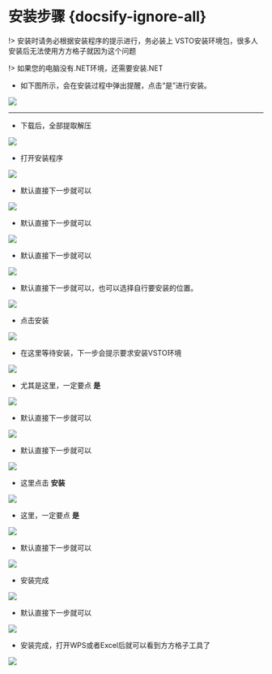 # 安装步骤 {docsify-ignore-all}

!> 安装时请务必根据安装程序的提示进行，务必装上 VSTO安装环境包，很多人安装后无法使用方方格子就因为这个问题

!> 如果您的电脑没有.NET环境，还需要安装.NET

- 如下图所示，会在安装过程中弹出提醒，点击“是”进行安装。


![](https://blog.tengzhou.ren/2024/ffcell/vsto.png)

---
-  下载后，全部提取解压

![](https://blog.tengzhou.ren/2024/ffcell/install/251d3247-f02b-4ff6-a877-1fa2292d8dbd.png)

-  打开安装程序

![](https://blog.tengzhou.ren/2024/ffcell/install/PddScreenShot_20241230155609.png)

- 默认直接下一步就可以

![](https://blog.tengzhou.ren/2024/ffcell/install/PddScreenShot_20241230155716.png)

- 默认直接下一步就可以

![](https://blog.tengzhou.ren/2024/ffcell/install/PddScreenShot_20241230155723.png)

- 默认直接下一步就可以

![](https://blog.tengzhou.ren/2024/ffcell/install/PddScreenShot_20241230155729.png)

- 默认直接下一步就可以，也可以选择自行要安装的位置。

![](https://blog.tengzhou.ren/2024/ffcell/install/PddScreenShot_20241230155738.png)

- 点击安装

![](https://blog.tengzhou.ren/2024/ffcell/install/PddScreenShot_20241230155746.png)

- 在这里等待安装，下一步会提示要求安装VSTO环境

![](https://blog.tengzhou.ren/2024/ffcell/install/PddScreenShot_20241230155751.png)

- 尤其是这里，一定要点 **是**

![](https://blog.tengzhou.ren/2024/ffcell/install/QQ20241230-155826.png)

- 默认直接下一步就可以

![](https://blog.tengzhou.ren/2024/ffcell/install/QQ20241230-155837.png)

- 默认直接下一步就可以

![](https://blog.tengzhou.ren/2024/ffcell/install/QQ20241230-155843.png)

- 这里点击 **安装** 

![](https://blog.tengzhou.ren/2024/ffcell/install/QQ20241230-155848.png)

- 这里，一定要点 **是**

![](https://blog.tengzhou.ren/2024/ffcell/install/QQ20241230-155900.png)

- 默认直接下一步就可以

![](https://blog.tengzhou.ren/2024/ffcell/install/QQ20241230-155907.png)

- 安装完成

![](https://blog.tengzhou.ren/2024/ffcell/install/QQ20241230-155915.png)

- 默认直接下一步就可以

![](https://blog.tengzhou.ren/2024/ffcell/install/QQ20241230-155924.png)

- 安装完成，打开WPS或者Excel后就可以看到方方格子工具了

![](https://blog.tengzhou.ren/2024/ffcell/install/QQ20241230-155932.png)
